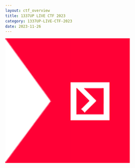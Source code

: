 ```yaml
---
layout: ctf_overview
title: 1337UP LIVE CTF 2023
category: 1337UP-LIVE-CTF-2023
date: 2023-11-26
---
```


[<img src="https://github.com/Nightxade/ctf-writeups/blob/master/assets/CTFs/ctftime-logo.png">](https://ctftime.org/event/2134)

